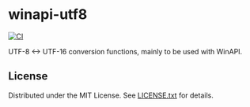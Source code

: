 winapi-utf8
===========

[![CI](https://github.com/egor-tensin/winapi-utf8/workflows/CI/badge.svg)](https://github.com/egor-tensin/winapi-utf8/actions?query=workflow%3ACI)

UTF-8 <-> UTF-16 conversion functions, mainly to be used with WinAPI.

License
-------

Distributed under the MIT License.
See [LICENSE.txt] for details.

[LICENSE.txt]: LICENSE.txt

